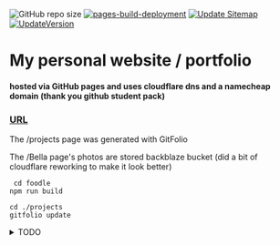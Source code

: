 ![GitHub repo size](https://img.shields.io/github/repo-size/JasonLovesDoggo/JasonLovesDoggo.github.io.svg)
[![pages-build-deployment](https://github.com/JasonLovesDoggo/JasonLovesDoggo.github.io/actions/workflows/pages/pages-build-deployment/badge.svg)](https://github.com/JasonLovesDoggo/JasonLovesDoggo.github.io/actions/workflows/pages/pages-build-deployment)
[![Update Sitemap](https://github.com/JasonLovesDoggo/JasonLovesDoggo.github.io/actions/workflows/UpdateSitemap.yml/badge.svg)](https://github.com/JasonLovesDoggo/JasonLovesDoggo.github.io/actions/workflows/UpdateSitemap.yml)
[![UpdateVersion](https://github.com/JasonLovesDoggo/JasonLovesDoggo.github.io/actions/workflows/updateversion.yml/badge.svg?branch=master)](https://github.com/JasonLovesDoggo/JasonLovesDoggo.github.io/actions/workflows/updateversion.yml)
# My personal website / portfolio

#### hosted via GitHub pages and uses cloudflare dns and a namecheap domain                                                                                                                       (thank you github student pack)

### [URL](https://nasoj.me)

The /projects page was generated with GitFolio

The /Bella page's photos are stored backblaze bucket (did a bit of cloudflare reworking to make it look better)
 
                                  
                                  
````
 cd foodle
npm run build
````
                                     
```
cd ./projects
gitfolio update
``` 


<details>
<summary>TODO</summary>
<br>
1. Make the /Bella page (currently /bella/tempdir) a smooth/long scrolling page (start with a static looking page then prompt the user to scroll) 
see https://pixieset.com/example/ for more examples

2. https://en.m.wikipedia.org/wiki/Lists_of_foods USE this

3. Check if there is a wakatime api and if there is use it to display weekly statistics via projects or main page
</details>
